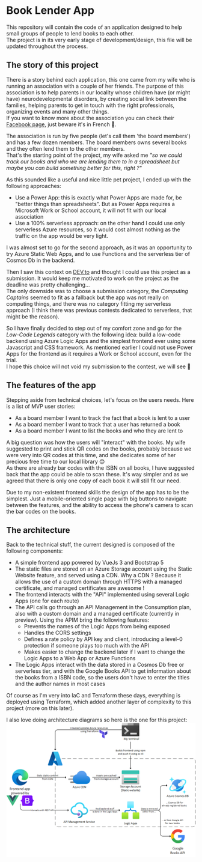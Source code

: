 # Book Lender App

This repository will contain the code of an application designed to help small groups of people to lend books to each other.  
The project is in its very early stage of development/design, this file will be updated throughout the process.


## The story of this project

There is a story behind each application, this one came from my wife who is running an association with a couple of her friends. 
The purpose of this association is to help parents in our locality whose children have (or might have) neurodevelopmental disorders, by creating social link between the families, helping parents to get in touch with the right professionals, organizing events and many other things.  
If you want to know more about the association you can check their [Facebook page](https://www.facebook.com/parentaisesolidaire/), just beware it's in French 🥐.

The association is run by five people (let's call them 'the board members') and has a few dozen members. The board members owns several books and they often lend them to the other members.  
That's the starting point of the project, my wife asked me *"so we could track our books and who we are lending them to in a spreadsheet but maybe you can build something better for this, right ?"*  

As this sounded like a useful and nice little pet project, I ended up with the following approaches:
- Use a Power App: this is exactly what Power Apps are made for, be "better things than spreadsheets". But as Power Apps requires a Microsoft Work or School account, it will not fit with our local association
- Use a 100% serverless approach: on the other hand I could use only serverless Azure resources, so it would cost almost nothing as the traffic on the app would be very light. 

I was almost set to go for the second approach, as it was an opportunity to try Azure Static Web Apps, and to use Functions and the serverless tier of Cosmos Db in the backend.  

Then I saw this context on [DEV.to](https://dev.to/devteam/hack-the-microsoft-azure-trial-on-dev-2ne5) and thought I could use this project as a submission. It would keep me motivated to work on the project as the deadline was pretty challenging...  
The only downside was to choose a submission category, the *Computing Captains* seemed to fit as a fallback but the app was not really on computing things, and there was no category fitting my serverless approach (I think there was previous contests dedicated to serverless, that might be the reason).  

So I have finally decided to step out of my comfort zone and go for the *Low-Code Legends* category with the following idea: build a low-code backend using Azure Logic Apps and the simplest frontend ever using some Javascript and CSS framework. As mentioned earlier I could not use Power Apps for the frontend as it requires a Work or School account, even for the trial.  
I hope this choice will not void my submission to the contest, we will see 🤗


## The features of the app

Stepping aside from technical choices, let's focus on the users needs. Here is a list of MVP user stories:
- As a board member I want to track the fact that a book is lent to a user
- As a board member I want to track that a user has returned a book
- As a board member I want to list the books and who they are lent to

A big question was how the users will "interact" with the books. My wife suggested to print and stick QR codes on the books, probably because we were very into QR codes at this time, and she dedicates some of her precious free time to our local library 😊  
As there are already bar codes with the ISBN on all books, I have suggested back that the app could be able to scan these. It's way simpler and as we agreed that there is only one copy of each book it will still fit our need.

Due to my non-existent frontend skills the design of the app has to be the simplest. Just a mobile-oriented single page with big buttons to navigate between the features, and the ability to access the phone's camera to scan the bar codes on the books.


## The architecture

Back to the technical stuff, the current designed is composed of the following components:
- A simple frontend app powered by VueJs 3 and Bootstrap 5
- The static files are stored on an Azure Storage account using the Static Website feature, and served using a CDN. Why a CDN ? Because it allows the use of a custom domain through HTTPS with a managed certificate, and managed certificates are awesome !
- The frontend interacts with the "API" implemented using several Logic Apps (one for each route)
- The API calls go through an API Management in the Consumption plan, also with a custom domain and a managed certificate (currently in preview). Using the APIM bring the following features:
  - Prevents the names of the Logic Apps from being exposed
  - Handles the CORS settings
  - Defines a rate policy by API key and client, introducing a level-0 protection if someone plays too much with the API
  - Makes easier to change the backend later if I want to change the Logic Apps to a Web App or Azure Functions
- The Logic Apps interact with the data stored in a Cosmos Db free or serverless tier, and with the Google Books API to get information about the books from a ISBN code, so the users don't have to enter the titles and the author names in most cases
 
Of course as I'm very into IaC and Terraform these days, everything is deployed using Terraform, which added another layer of complexity to this project (more on this later).

I also love doing architecture diagrams so here is the one for this project:
![Architecture diagram](diagram.png)